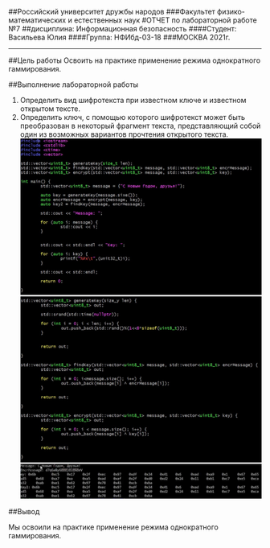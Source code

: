 ##Российский университет дружбы народов
###Факультет физико-математических и естественных наук
#ОТЧЕТ по лабораторной работе №7
##дисциплина:	Информационная безопасность
####Студент: Васильева Юлия
####Группа: НФИбд-03-18
###МОСКВА 2021г.
***
##Цель работы
Освоить на практике применение режима однократного гаммирования.​

##Выполнение лабораторной работы

1. Определить вид шифротекста при известном ключе и известном открытом тексте.​
2. Определить ключ, с помощью которого шифротекст может быть преобразован в некоторый фрагмент текста, представляющий собой один из возможных вариантов прочтения открытого текста.​   
![Программа](img/Screenshot_1.jpg)   
![Программа](img/Screenshot_2.jpg)   
![Результат](img/Screenshot_3.jpg)   

##Вывод

Мы освоили на практике применение режима однократного гаммирования.​